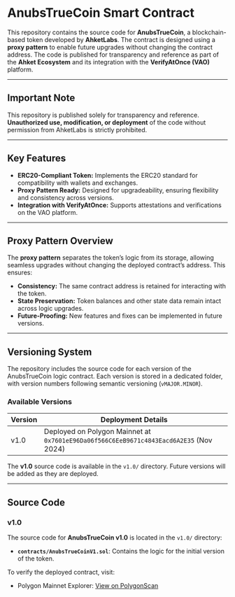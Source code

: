 # **AnubsTrueCoin Smart Contract**

This repository contains the source code for **AnubsTrueCoin**, a blockchain-based token developed by **AhketLabs**. The contract is designed using a **proxy pattern** to enable future upgrades without changing the contract address. The code is published for transparency and reference as part of the **Ahket Ecosystem** and its integration with the **VerifyAtOnce (VAO)** platform.

---

## **Important Note**
This repository is published solely for transparency and reference. **Unauthorized use, modification, or deployment** of the code without permission from AhketLabs is strictly prohibited.

---

## **Key Features**
- **ERC20-Compliant Token:** Implements the ERC20 standard for compatibility with wallets and exchanges.
- **Proxy Pattern Ready:** Designed for upgradeability, ensuring flexibility and consistency across versions.
- **Integration with VerifyAtOnce:** Supports attestations and verifications on the VAO platform.

---

## **Proxy Pattern Overview**
The **proxy pattern** separates the token’s logic from its storage, allowing seamless upgrades without changing the deployed contract’s address. This ensures:
- **Consistency:** The same contract address is retained for interacting with the token.
- **State Preservation:** Token balances and other state data remain intact across logic upgrades.
- **Future-Proofing:** New features and fixes can be implemented in future versions.

---

## **Versioning System**
The repository includes the source code for each version of the AnubsTrueCoin logic contract. Each version is stored in a dedicated folder, with version numbers following semantic versioning (`vMAJOR.MINOR`).

### **Available Versions**
| Version | Deployment Details                                   |
|---------|-----------------------------------------------------|
| v1.0    | Deployed on Polygon Mainnet at `0x7601eE96Da06f566C6EeB9671c4843Eacd6A2E35` (Nov 2024) |

The **v1.0** source code is available in the `v1.0/` directory. Future versions will be added as they are deployed.

---

## **Source Code**
### **v1.0**
The source code for **AnubsTrueCoin v1.0** is located in the `v1.0/` directory:
- **`contracts/AnubsTrueCoinV1.sol`**: Contains the logic for the initial version of the token.

To verify the deployed contract, visit:
- Polygon Mainnet Explorer: [View on PolygonScan](https://polygonscan.com/address/0x7601ee96da06f566c6eeb9671c4843eacd6a2e35)



